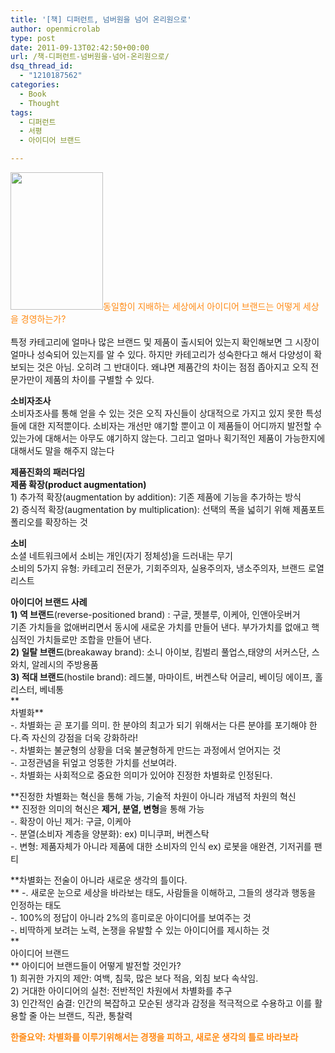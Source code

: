 ```yaml
---
title: '[책] 디퍼런트, 넘버원을 넘어 온리원으로'
author: openmicrolab
type: post
date: 2011-09-13T02:42:50+00:00
url: /책-디퍼런트-넘버원을-넘어-온리원으로/
dsq_thread_id:
  - "1210187562"
categories:
  - Book
  - Thought
tags:
  - 디퍼런트
  - 서평
  - 아이디어 브랜드

---
```

<FONT color=#ff8b16><img loading="lazy" src="/images/1/cfile25.uf.120E0E3F4E6EC27C0ABE2C.jpg" class="aligncenter" width="148" height="220" alt="" filename="디퍼런트.jpg" filemime="image/jpeg" />동일함이 지배하는 세상에서 아이디어 브랜드는 어떻게 세상을 경영하는가?  
</FONT>  
특정 카테고리에 얼마나 많은 브랜드 및 제품이 출시되어 있는지 확인해보면 그 시장이 얼마나 성숙되어 있는지를 알 수 있다. 하지만 카테고리가 성숙한다고 해서 다양성이 확보되는 것은 아님. 오히려 그 반대이다. 왜냐면 제품간의 차이는 점점 좁아지고 오직 전문가만이 제품의 차이를 구별할 수 있다.

**소비자조사**  
소비자조사를 통해 얻을 수 있는 것은 오직 자신들이 상대적으로 가지고 있지 못한 특성들에 대한 지적뿐이다. 소비자는 개선만 얘기할 뿐이고 이 제품들이 어디까지 발전할 수 있는가에 대해서는 아무도 얘기하지 않는다. 그리고 얼마나 획기적인 제품이 가능한지에 대해서도 말을 해주지 않는다

**제품진화의 패러다임  
제품 확장(product augmentation)**  
1)&nbsp;추가적 확장(augmentation by addition): 기존 제품에 기능을 추가하는 방식  
2)&nbsp;증식적 확장(augmentation by multiplication): 선택의 폭을 넓히기 위해 제품포트폴리오를 확장하는 것

**소비**  
소셜 네트워크에서 소비는 개인(자기 정체성)을 드러내는 무기  
소비의 5가지 유형: 카테고리 전문가, 기회주의자, 실용주의자, 냉소주의자, 브랜드 로열리스트

**아이디어 브랜드 사례**  
**1) 역 브랜드**(reverse-positioned brand) : 구글, 젯블루, 이케아, 인앤아웃버거  
기존 가치들을 없애버리면서 동시에 새로운 가치를 만들어 낸다. 부가가치를 없애고 핵심적인 가치들로만 조합을 만들어 낸다.  
**2) 일탈 브랜드**(breakaway brand): 소니 아이보, 킴벌리 풀업스,태양의 서커스단, 스와치, 알레시의 주방용품  
**3) 적대 브랜드**(hostile brand): 레드불, 마마이트, 버켄스탁 어글리, 베이딩 에이프, 홀리스터, 베네통  
**  
차별화**  
-. 차별화는 곧 포기를 의미. 한 분야의 최고가 되기 위해서는 다른 분야를 포기해야 한다.즉&nbsp;자신의 강점을 더욱 강화하라!  
-. 차별화는 불균형의 상황을 더욱 불균형하게 만드는 과정에서 얻어지는 것  
-. 고정관념을 뒤엎고 엉뚱한 가치를 선보여라.  
-. 차별화는 사회적으로 중요한 의미가 있어야 진정한 차별화로 인정된다.

**진정한 차별화는 혁신을 통해 가능, 기술적 차원이 아니라 개념적 차원의 혁신  
** 진정한 의미의 혁신은 **제거, 분열, 변형**을 통해 가능  
-. 확장이 아닌 제거: 구글, 이케아  
-. 분열(소비자 계층을 양분화): ex) 미니쿠퍼, 버켄스탁  
-. 변형: 제품자체가 아니라 제품에 대한 소비자의 인식 ex) 로봇을 애완견, 기저귀를 팬티

**차별화는 전술이 아니라 새로운 생각의 틀이다.  
** -. 새로운 눈으로 세상을 바라보는 태도, 사람들을 이해하고, 그들의 생각과 행동을 인정하는 태도  
-. 100%의 정답이 아니라 2%의 흥미로운 아이디어를 보여주는 것  
-. 비딱하게 보려는 노력, 논쟁을 유발할 수 있는 아이디어를 제시하는 것  
**  
아이디어 브랜드  
** 아이디어 브랜드들이 어떻게 발전할 것인가?  
1)&nbsp;희귀한 가지의 제안: 여백, 침묵, 많은 보다 적음, 외침 보다 속삭임.  
2)&nbsp;거대한 아이디어의 실천: 전반적인 차원에서 차별화를 추구  
3)&nbsp;인간적인 숨결: 인간의 복잡하고 모순된 생각과 감정을 적극적으로 수용하고 이를 활용할 줄 아는 브랜드, 직관, 통찰력

**<FONT color=#ff8b16>한줄요약: 차별화를 이루기위해서는 경쟁을 피하고, 새로운 생각의 틀로 바라보라  
</FONT>**